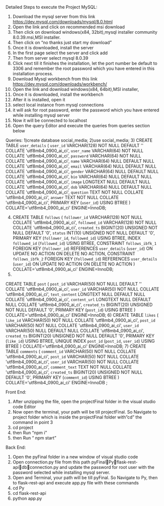 
Detailed Steps to execute the Project
MySQL:
1.	Download the mysql server from this link  https://dev.mysql.com/downloads/mysql/8.0.html
2.	Open the link and click on recommended msi download
3.	Then click on download windows(x84, 32bit),mysql installer community 8.0.39.msi,MSI installer.
4.	Then click on “no thanks just start my download”
5.	Once it is downloaded, install the server
6.	In the first page select the server and click add
7.	Then from server select mysql 8.0.39
8.	Click next till it finishes the installation, let the port number be default to 3306 and remember the root password which you have entered in this installation process.
9.	Download Mysql workbench from this link https://dev.mysql.com/downloads/workbench/
10.	Open the link  and download windows(x84, 64bit),MSI installer,
11.	Once it is downloaded, install the workbench
12.	After it is installed, open it
13.	select local instance from mysql connections
14.	it will ask for root password, enter the password which you have entered while installing mysql server
15.	Now it will be connected to localhost
16.	Open the query Editor and execute the queries from queries section below

Queries:
1)create database social_media;
2)use social_media;
3) CREATE TABLE `user_details` (
	`user_id` VARCHAR(128) NOT NULL DEFAULT '' COLLATE 'utf8mb4_0900_ai_ci',
	`user_name` VARCHAR(64) NOT NULL COLLATE 'utf8mb4_0900_ai_ci',
	`password` VARCHAR(64) NOT NULL COLLATE 'utf8mb4_0900_ai_ci',
	`name` VARCHAR(64) NULL DEFAULT NULL COLLATE 'utf8mb4_0900_ai_ci',
	`email` VARCHAR(64) NULL DEFAULT NULL COLLATE 'utf8mb4_0900_ai_ci',
	`gender` VARCHAR(64) NULL DEFAULT NULL COLLATE 'utf8mb4_0900_ai_ci',
	`bio` VARCHAR(64) NULL DEFAULT NULL COLLATE 'utf8mb4_0900_ai_ci',
	`image` LONGTEXT NULL DEFAULT NULL COLLATE 'utf8mb4_0900_ai_ci',
	`dob` VARCHAR(64) NULL DEFAULT NULL COLLATE 'utf8mb4_0900_ai_ci',
	`question` TEXT NOT NULL COLLATE 'utf8mb4_0900_ai_ci',
	`answer` TEXT NOT NULL COLLATE 'utf8mb4_0900_ai_ci',
	PRIMARY KEY (`user_id`) USING BTREE
)
COLLATE='utf8mb4_0900_ai_ci'
ENGINE=InnoDB;

4) CREATE TABLE `follows` (
	`follower_id` VARCHAR(128) NOT NULL COLLATE 'utf8mb4_0900_ai_ci',
	`followed_id` VARCHAR(128) NOT NULL COLLATE 'utf8mb4_0900_ai_ci',
	`created_ts` BIGINT(20) UNSIGNED NOT NULL DEFAULT '0',
	`status` INT(10) UNSIGNED NOT NULL DEFAULT '0',
	PRIMARY KEY (`follower_id`, `followed_id`) USING BTREE,
	INDEX `followed_id` (`followed_id`) USING BTREE,
	CONSTRAINT `follows_ibfk_1` FOREIGN KEY (`follower_id`) REFERENCES `user_details` (`user_id`) ON UPDATE NO ACTION ON DELETE NO ACTION,
	CONSTRAINT `follows_ibfk_2` FOREIGN KEY (`followed_id`) REFERENCES `user_details` (`user_id`) ON UPDATE NO ACTION ON DELETE NO ACTION
)
COLLATE='utf8mb4_0900_ai_ci'
ENGINE=InnoDB;
5)
CREATE TABLE `post` (
	`post_id` VARCHAR(50) NOT NULL DEFAULT '' COLLATE 'utf8mb4_0900_ai_ci',
	`user_id` VARCHAR(50) NOT NULL COLLATE 'utf8mb4_0900_ai_ci',
	`text_content` LONGTEXT NULL DEFAULT NULL COLLATE 'utf8mb4_0900_ai_ci',
	`content_url` LONGTEXT NULL DEFAULT NULL COLLATE 'utf8mb4_0900_ai_ci',
	`created_ts` BIGINT(20) UNSIGNED NOT NULL DEFAULT '0',
	PRIMARY KEY (`post_id`) USING BTREE
)
COLLATE='utf8mb4_0900_ai_ci'
ENGINE=InnoDB;
6) CREATE TABLE `likes` (
	`like_id` VARCHAR(50) NOT NULL COLLATE 'utf8mb4_0900_ai_ci',
	`post_id` VARCHAR(50) NOT NULL COLLATE 'utf8mb4_0900_ai_ci',
	`user_id` VARCHAR(50) NULL DEFAULT NULL COLLATE 'utf8mb4_0900_ai_ci',
	`created_ts` BIGINT(20) UNSIGNED NOT NULL DEFAULT '0',
	PRIMARY KEY (`like_id`) USING BTREE,
	UNIQUE INDEX `post_id` (`post_id`, `user_id`) USING BTREE
)
COLLATE='utf8mb4_0900_ai_ci'
ENGINE=InnoDB;
7) CREATE TABLE `comments` (
	`comment_id` VARCHAR(50) NOT NULL COLLATE 'utf8mb4_0900_ai_ci',
	`post_id` VARCHAR(50) NOT NULL COLLATE 'utf8mb4_0900_ai_ci',
	`user_id` VARCHAR(50) NOT NULL COLLATE 'utf8mb4_0900_ai_ci',
	`comment_text` TEXT NOT NULL COLLATE 'utf8mb4_0900_ai_ci',
	`created_ts` BIGINT(20) UNSIGNED NOT NULL DEFAULT '0',
	PRIMARY KEY (`comment_id`) USING BTREE
)
COLLATE='utf8mb4_0900_ai_ci'
ENGINE=InnoDB
;






Front End:
1.	After unzipping the file, open the projectFinal folder in the visual studio code Editor
2.	Now open the terminal, your path will be till projectFinal. So Navigate to project folder which is inside the projectFinal folder with”cd” the command in point 3
3.	cd project
4.	then Run “npm  i”
5.	then Run “ npm  start”

Back End:
1.	Open the pyFinal folder in a new window of visual studio code
2.	Open connection.py file from this path pyFinalPyflask-rest-apidbconnection.py and update the password for root user with the password selected while installing mysql server.
3.	Open and Terminal, your path will be till pyFinal. So Navigate to Py, then to flask-rest-api  and execute app.py file with these commands
4.	cd Py
5.	cd flask-rest-api
6.	python app.py
